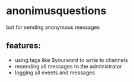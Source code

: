 # anonimusquestions

bot for sending anonymous messages 
## features: 
* using tags like $yourword to write to channels 
* resending all messages to the administrator 
* logging all events and messages

